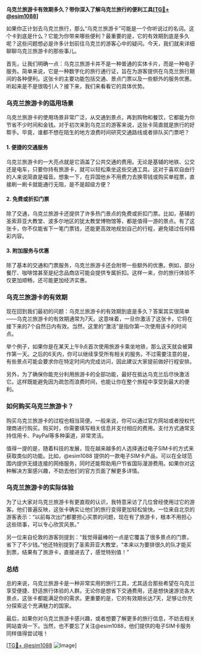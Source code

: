 **乌克兰旅游卡有效期多久？带你深入了解乌克兰旅行的便利工具[[TG💪+ @esim1088](https://t.me/s/esim1088)]**

如果你正计划去乌克兰旅行，那么“乌克兰旅游卡”可能是一个你听说过的名词。这个卡到底是什么？它能为你带来哪些便利？最重要的是，它的有效期到底是多久呢？这些问题想必是许多计划前往乌克兰的游客心中的疑问。今天，我们就来详细聊聊乌克兰旅游卡的那些事儿。

首先，让我们明确一点：乌克兰旅游卡并不是一种普通的实体卡片，而是一种电子服务。简单来说，它是一种数字化的旅行通行证，旨在为游客提供在乌克兰旅行期间的各种便利。这张卡的主要功能包括交通、景点门票以及一些额外的服务优惠。听起来是不是很吸引人？接下来，我们来看看它的具体优势。

### 乌克兰旅游卡的适用场景

乌克兰旅游卡的使用场景非常广泛，从交通到景点，再到购物和餐饮，它都能为你节省不少时间和金钱。对于初次来到乌克兰的游客来说，这张卡简直就是旅行的好帮手。毕竟，谁都不想在陌生的地方浪费时间研究交通路线或者排队买门票吧？

#### 1. **便捷的交通服务**
乌克兰旅游卡的一大亮点就是它涵盖了公共交通的费用。无论是基辅的地铁、公交还是电车，只要你持有旅游卡，就可以轻松乘坐这些交通工具。这对于喜欢自由行的人来说简直是福音。想象一下，在异国他乡不用费力去换零钱或购买单程票，直接刷一刷卡就能通行无阻，是不是超级方便？

#### 2. **免费或折扣门票**
除了交通，乌克兰旅游卡还提供了许多热门景点的免费或折扣门票。比如，基辅的圣索菲亚大教堂、波多尔地区的犹太教堂博物馆等，都是值得一游的景点。有了这张卡，你不仅能省下一笔门票钱，还能更高效地规划自己的行程，避免错过任何精彩内容。

#### 3. **附加服务与优惠**
除了基本的交通和门票服务，乌克兰旅游卡还会附带一些额外的优惠。例如，部分餐厅、咖啡馆甚至是纪念品商店可能会提供专属折扣。这样一来，你的旅行体验不仅更加顺畅，还可能更加经济实惠。

### 乌克兰旅游卡的有效期

现在回到我们最初的问题：乌克兰旅游卡的有效期到底是多久？答案其实很简单——乌克兰旅游卡的有效期通常为7天。这意味着，一旦你激活了这张卡，它将在接下来的7个自然日内有效。当然，这里的“激活”是指你第一次使用该卡的时间点。

举个例子，如果你是在某天上午9点首次使用旅游卡乘坐地铁，那么这天就会被算作第一天。之后的6天内，你可以继续享受所有相关的服务。不过需要注意的是，有些景点可能会要求你在特定时间内完成访问，因此建议大家提前做好行程安排。

另外，为了确保你能充分利用旅游卡的全部功能，最好在抵达乌克兰后尽快激活它。这样既能避免因为疏忽而浪费时间，也能让你在整个旅程中享受到最大的便利。

### 如何购买乌克兰旅游卡？

购买乌克兰旅游卡的过程也相当简便。一般来说，你可以通过官方网站或者授权代理商进行购买。购买时，你需要填写相关信息并支付相应的费用。支付方式通常支持信用卡、PayPal等多种渠道，非常灵活。

值得一提的是，随着科技的发展，现在越来越多的人选择通过电子SIM卡的方式来获取类似的功能。比如，@esim1088 提供的一款电子SIM卡产品，可以在全球范围内提供无缝连接的网络服务，同时还能帮助用户节省国际漫游费用。如果你对这种解决方案感兴趣，不妨去他们的官方页面了解更多详情。

### 乌克兰旅游卡的实际体验

为了让大家对乌克兰旅游卡有更直观的认识，我特意采访了几位曾经使用过它的游客。他们普遍反映，这张卡确实让他们的旅行变得更加轻松愉快。一位来自北京的游客表示：“以前每次出门都要担心买票的问题，现在有了旅游卡，根本不用担心这些琐事，可以专心欣赏风景。”

另一位来自伦敦的游客则提到：“我觉得最棒的一点是它覆盖了很多景点的门票，省下了不少钱。”他还特别提到了圣索菲亚大教堂，“本来以为要排很久的队才能买到票，结果有了旅游卡，直接进去了，感觉特别值！”

### 总结

总的来说，乌克兰旅游卡是一种非常实用的旅行工具，尤其适合那些希望在乌克兰享受便捷、舒适旅行体验的人群。无论你是想省下交通费用，还是想快速游览各大景点，这张卡都能满足你的需求。更重要的是，它的有效期长达7天，足够让你充分探索这个充满魅力的国家。

最后，如果你对乌克兰旅游卡感兴趣，或者想要了解更多的旅行信息，不妨去相关网站查询一下。当然，也不要忘了关注@esim1088，他们提供的电子SIM卡服务同样值得尝试哦！

[[TG💪+ @esim1088](https://t.me/s/esim1088) ![Image](https://i.postimg.cc/4NQfJmqS/Snipaste-2025-05-13-00-14-12.png)]